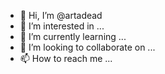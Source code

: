 - 👋 Hi, I’m @artadead
- 👀 I’m interested in ...
- 🌱 I’m currently learning ...
- 💞️ I’m looking to collaborate on ...
- 📫 How to reach me ...

<!---
artadead/artadead is a ✨ special ✨ repository because its `README.md` (this file) appears on your GitHub profile.
You can click the Preview link to take a look at your changes.
--->
